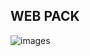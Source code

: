 ## WEB PACK 
![images](https://github.com/user-attachments/assets/0eff0898-52f1-4548-99e8-f46ca60f2b75)
